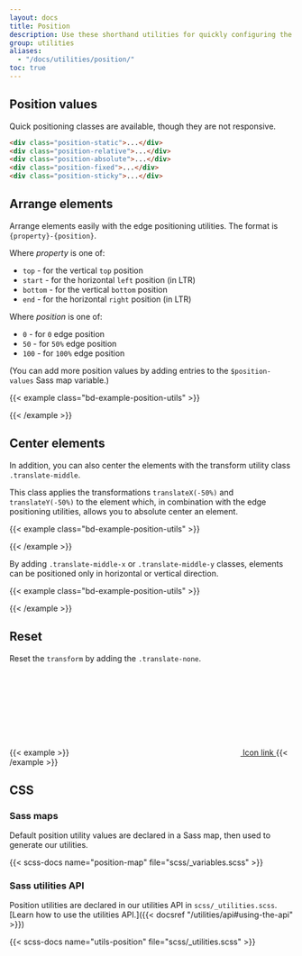 ```yaml
---
layout: docs
title: Position
description: Use these shorthand utilities for quickly configuring the position of an element.
group: utilities
aliases:
  - "/docs/utilities/position/"
toc: true
---
```


## Position values

Quick positioning classes are available, though they are not responsive.

```html
<div class="position-static">...</div>
<div class="position-relative">...</div>
<div class="position-absolute">...</div>
<div class="position-fixed">...</div>
<div class="position-sticky">...</div>
```

## Arrange elements

Arrange elements easily with the edge positioning utilities. The format is `{property}-{position}`.

Where *property* is one of:

- `top` - for the vertical `top` position
- `start` - for the horizontal `left` position (in LTR)
- `bottom` - for the vertical `bottom` position
- `end` - for the horizontal `right` position (in LTR)

Where *position* is one of:

- `0` - for `0` edge position
- `50` - for `50%` edge position
- `100` - for `100%` edge position

(You can add more position values by adding entries to the `$position-values` Sass map variable.)

{{< example class="bd-example-position-utils" >}}
<div class="position-relative">
  <div class="position-absolute top-0 start-0"></div>
  <div class="position-absolute top-0 end-0"></div>
  <div class="position-absolute top-50 start-50"></div>
  <div class="position-absolute bottom-50 end-50"></div>
  <div class="position-absolute bottom-0 start-0"></div>
  <div class="position-absolute bottom-0 end-0"></div>
</div>
{{< /example >}}

## Center elements

In addition, you can also center the elements with the transform utility class `.translate-middle`.

This class applies the transformations `translateX(-50%)` and `translateY(-50%)` to the element which, in combination with the edge positioning utilities, allows you to absolute center an element.

{{< example class="bd-example-position-utils" >}}
<div class="position-relative">
  <div class="position-absolute top-0 start-0 translate-middle"></div>
  <div class="position-absolute top-0 start-50 translate-middle"></div>
  <div class="position-absolute top-0 start-100 translate-middle"></div>
  <div class="position-absolute top-50 start-0 translate-middle"></div>
  <div class="position-absolute top-50 start-50 translate-middle"></div>
  <div class="position-absolute top-50 start-100 translate-middle"></div>
  <div class="position-absolute top-100 start-0 translate-middle"></div>
  <div class="position-absolute top-100 start-50 translate-middle"></div>
  <div class="position-absolute top-100 start-100 translate-middle"></div>
</div>
{{< /example >}}

By adding `.translate-middle-x` or `.translate-middle-y` classes, elements can be positioned only in horizontal or vertical direction.

{{< example class="bd-example-position-utils" >}}
<div class="position-relative">
  <div class="position-absolute top-0 start-0"></div>
  <div class="position-absolute top-0 start-50 translate-middle-x"></div>
  <div class="position-absolute top-0 end-0"></div>
  <div class="position-absolute top-50 start-0 translate-middle-y"></div>
  <div class="position-absolute top-50 start-50 translate-middle"></div>
  <div class="position-absolute top-50 end-0 translate-middle-y"></div>
  <div class="position-absolute bottom-0 start-0"></div>
  <div class="position-absolute bottom-0 start-50 translate-middle-x"></div>
  <div class="position-absolute bottom-0 end-0"></div>
</div>
{{< /example >}}

<!--## Examples

Here are some real life examples of these classes:

{{< example class="bd-example-position-examples d-flex justify-content-around align-items-center" >}}
<button type="button" class="btn btn-primary position-relative">
  Mails <span class="position-absolute top-0 start-100 translate-middle badge rounded-pill text-bg-secondary">+99 <span class="visually-hidden">unread messages</span></span>
</button>

<div class="position-relative py-short px-tallest text-bg-secondary border border-secondary">
  Marker <svg width="1em" height="1em" viewBox="0 0 16 16" class="position-absolute top-100 start-50 translate-middle mt-shortest" fill="var(-bs-secondary)" xmlns="http://www.w3.org/2000/svg"><path d="M7.247 11.14L2.451 5.658C1.885 5.013 2.345 4 3.204 4h9.592a1 1 0 0 1 .753 1.659l-4.796 5.48a1 1 0 0 1-1.506 0z"/></svg> // TODO: reinsert hyphens
</div>

<button type="button" class="btn btn-primary position-relative">
  Alerts <span class="position-absolute top-0 start-100 translate-middle badge border rounded-circle text-bg-warning p-short"><span class="visually-hidden">unread messages</span></span>
</button>
{{< /example >}}

You can use these classes with existing components to create new ones. Remember that you can extend its functionality by adding entries to the `$position-values` variable.

{{< example class="bd-example-position-examples" >}}
<div class="position-relative m-tallest">
  <div class="progress" role="progressbar" aria-label="Progress" aria-valuenow="50" aria-valuemin="0" aria-valuemax="100" style="height: 1px;">
    <div class="progress-bar" style="width: 50%"></div>
  </div>
  <button type="button" class="position-absolute top-0 start-0 translate-middle btn btn-sm btn-primary rounded-pill" style="width: 2rem; height:2rem;">1</button>
  <button type="button" class="position-absolute top-0 start-50 translate-middle btn btn-sm btn-primary rounded-pill" style="width: 2rem; height:2rem;">2</button>
  <button type="button" class="position-absolute top-0 start-100 translate-middle btn btn-sm btn-secondary rounded-pill" style="width: 2rem; height:2rem;">3</button>
</div>
{{< /example >}}-->

## Reset

Reset the `transform` by adding the `.translate-none`.

{{< example >}}
<a class="icon-link icon-link-hover" style="--bs-icon-link-transform: translate3d(0, -.125rem, 0);" href="#">
  <svg class="bi translate-none" aria-hidden="true"><use xlink:href="#clipboard"></use></svg>
  Icon link
</a>
{{< /example >}}

## CSS

### Sass maps

Default position utility values are declared in a Sass map, then used to generate our utilities.

{{< scss-docs name="position-map" file="scss/_variables.scss" >}}

### Sass utilities API

Position utilities are declared in our utilities API in `scss/_utilities.scss`. [Learn how to use the utilities API.]({{< docsref "/utilities/api#using-the-api" >}})

{{< scss-docs name="utils-position" file="scss/_utilities.scss" >}}
